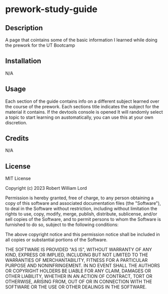 # prework-study-guide

## Description

A page that cointains some of the basic information I learned while doing the prework for the UT Bootcamp

## Installation

N/A

## Usage

Each section of the guide contains info on a different subject learned over the course of the prework. Each sections title indicates the subject for the material it contains. If the devtools console is opened It will randomly select a topic to start learning on austomatically, you can use this at your own discretion.

## Credits

N/A

## License

MIT License

Copyright (c) 2023 Robert William Lord

Permission is hereby granted, free of charge, to any person obtaining a copy
of this software and associated documentation files (the "Software"), to deal
in the Software without restriction, including without limitation the rights
to use, copy, modify, merge, publish, distribute, sublicense, and/or sell
copies of the Software, and to permit persons to whom the Software is
furnished to do so, subject to the following conditions:

The above copyright notice and this permission notice shall be included in all
copies or substantial portions of the Software.

THE SOFTWARE IS PROVIDED "AS IS", WITHOUT WARRANTY OF ANY KIND, EXPRESS OR
IMPLIED, INCLUDING BUT NOT LIMITED TO THE WARRANTIES OF MERCHANTABILITY,
FITNESS FOR A PARTICULAR PURPOSE AND NONINFRINGEMENT. IN NO EVENT SHALL THE
AUTHORS OR COPYRIGHT HOLDERS BE LIABLE FOR ANY CLAIM, DAMAGES OR OTHER
LIABILITY, WHETHER IN AN ACTION OF CONTRACT, TORT OR OTHERWISE, ARISING FROM,
OUT OF OR IN CONNECTION WITH THE SOFTWARE OR THE USE OR OTHER DEALINGS IN THE
SOFTWARE.
